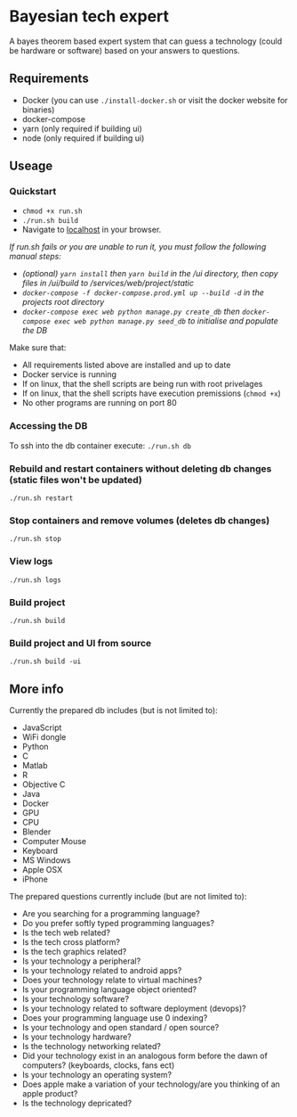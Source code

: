# Bayesian tech expert
A bayes theorem based expert system that can guess a technology (could be hardware or software) based on your answers to questions.

## Requirements
- Docker (you can use `./install-docker.sh` or visit the docker website for binaries)
- docker-compose 
- yarn (only required if building ui)
- node (only required if building ui)

## Useage
### Quickstart
- `chmod +x run.sh`
- `./run.sh build`
- Navigate to [localhost](http://localhost) in your browser.

*If run.sh fails or you are unable to run it, you must follow the following manual steps:*
- *(optional) `yarn install` then `yarn build` in the /ui directory, then copy files in /ui/build to /services/web/project/static*
- *`docker-compose -f docker-compose.prod.yml up --build -d` in the projects root directory*
- *`docker-compose exec web python manage.py create_db` then `docker-compose exec web python manage.py seed_db` to initialise and populate the DB*

Make sure that:
- All requirements listed above are installed and up to date
- Docker service is running
- If on linux, that the shell scripts are being run with root privelages
- If on linux, that the shell scripts have execution premissions (`chmod +x`)
- No other programs are running on port 80

### Accessing the DB

To ssh into the db container execute:
`./run.sh db`

### Rebuild and restart containers without deleting db changes (static files won't be updated)
`./run.sh restart`

### Stop containers and remove volumes (deletes db changes)
`./run.sh stop`

### View logs
`./run.sh logs`

### Build project
`./run.sh build`

### Build project and UI from source
`./run.sh build -ui`

## More info

Currently the prepared db includes (but is not limited to):
- JavaScript
- WiFi dongle
- Python
- C
- Matlab
- R
- Objective C
- Java
- Docker
- GPU
- CPU
- Blender
- Computer Mouse
- Keyboard
- MS Windows
- Apple OSX
- iPhone

The prepared questions currently include (but are not limited to):
- Are you searching for a programming language?
- Do you prefer softly typed programming languages?
- Is the tech web related?
- Is the tech cross platform?
- Is the tech graphics related?
- Is your technology a peripheral?
- Is your technology related to android apps?
- Does your technology relate to virtual machines?
- Is your programming language object oriented?
- Is your technology software?
- Is your technology related to software deployment (devops)?
- Does your programming language use 0 indexing?
- Is your technology and open standard / open source?
- Is your technology hardware?
- Is the technology networking related?
- Did your technology exist in an analogous form before the dawn of computers? (keyboards, clocks, fans ect)
- Is your technology an operating system?
- Does apple make a variation of your technology/are you thinking of an apple product?
- Is the technology depricated?
